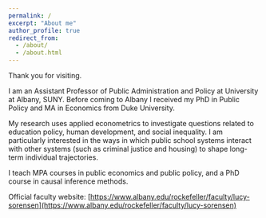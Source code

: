 ```yaml
---
permalink: /
excerpt: "About me"
author_profile: true
redirect_from: 
  - /about/
  - /about.html
---
```


Thank you for visiting.

I am an Assistant Professor of Public Administration and Policy at University at Albany, SUNY. Before coming to Albany I received my PhD in Public Policy and MA in Economics from Duke University.

My research uses applied econometrics to investigate questions related to education policy, human development, and social inequality. I am particularly interested in the ways in which public school systems interact with other systems (such as criminal justice and housing) to shape long-term individual trajectories.

I teach MPA courses in public economics and public policy, and a PhD course in causal inference methods.

Official faculty website: [https://www.albany.edu/rockefeller/faculty/lucy-sorensen](https://www.albany.edu/rockefeller/faculty/lucy-sorensen)
